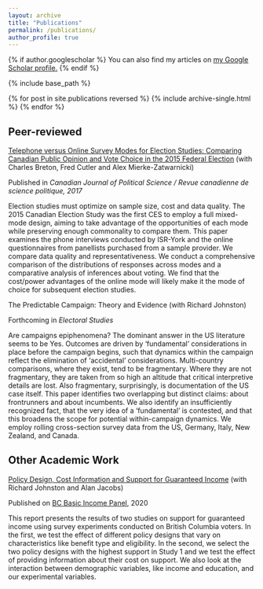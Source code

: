 ```yaml
---
layout: archive
title: "Publications"
permalink: /publications/
author_profile: true
---
```


{% if author.googlescholar %}
  You can also find my articles on <u><a href="{{author.googlescholar}}">my Google Scholar profile</a>.</u>
{% endif %}

{% include base_path %}

{% for post in site.publications reversed %}
  {% include archive-single.html %}
{% endfor %}

## Peer-reviewed

[Telephone versus Online Survey Modes for Election Studies: Comparing Canadian Public Opinion and Vote Choice in the 2015 Federal Election](https://doi.org/10.1017/S0008423917000610) (with Charles Breton, Fred Cutler and Alex Mierke-Zatwarnicki)

Published in _Canadian Journal of Political Science / Revue canadienne de science politique, 2017_

Election studies must optimize on sample size, cost and data quality. The 2015
Canadian Election Study was the first CES to employ a full mixed-mode design, aiming to take
advantage of the opportunities of each mode while preserving enough commonality to compare
them. This paper examines the phone interviews conducted by ISR-York and the online questionnaires
from panellists purchased from a sample provider. We compare data quality and representativeness.
We conduct a comprehensive comparison of the distributions of responses across modes
and a comparative analysis of inferences about voting. We find that the cost/power advantages of
the online mode will likely make it the mode of choice for subsequent election studies.


The Predictable Campaign: Theory and Evidence (with Richard Johnston)

Forthcoming in _Electoral Studies_

Are campaigns epiphenomena? The dominant answer in the US literature seems to be Yes. Outcomes are driven by ‘fundamental’ considerations in place before the campaign begins, such that dynamics within the campaign reflect the elimination of ‘accidental’ considerations. Multi-country comparisons, where they exist, tend to be fragmentary. Where they are not fragmentary, they are taken from so high an altitude that critical interpretive details are lost. Also fragmentary, surprisingly, is documentation of the US case itself. This paper identifies two overlapping but distinct claims: about frontrunners and about incumbents.  We also identify an insufficiently recognized fact, that the very idea of a ‘fundamental’ is contested, and that this broadens the scope for potential within-campaign dynamics. We employ rolling cross-section survey data from the US, Germany, Italy, New Zealand, and Canada. 


## Other Academic Work

[Policy Design, Cost Information and Support for Guaranteed Income](https://bcbasicincomepanel.ca/papers/?s=%22Policy+Design%2C+Cost+Information+and+Support+for+Guaranteed+Income%22) (with Richard Johnston and Alan Jacobs)

Published on [BC Basic Income Panel](https://bcbasicincomepanel.ca/), 2020

This report presents the results of two studies on support for guaranteed income using survey experiments conducted on British Columbia voters. In the first, we test the effect of different policy designs that vary on characteristics like benefit type and eligibility. In the second, we select the two policy designs with the highest support in Study 1 and we test the effect of providing information about their cost on support. We also look at the interaction between demographic variables, like income and education, and our experimental variables.

